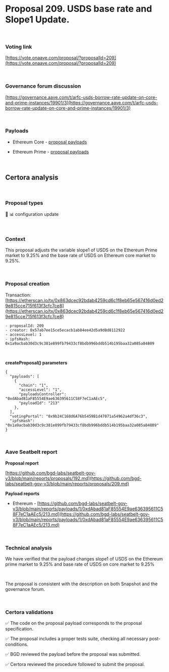 # Proposal 209. USDS base rate and Slope1 Update.

<br>

### Voting link

[https://vote.onaave.com/proposal/?proposalId=209](https://vote.onaave.com/proposal/?proposalId=209)

<br>

### Governance forum discussion

[https://governance.aave.com/t/arfc-usds-borrow-rate-update-on-core-and-prime-instances/19901/3](https://governance.aave.com/t/arfc-usds-borrow-rate-update-on-core-and-prime-instances/19901/3)

<br>

### Payloads

* Ethereum Core - [proposal payloads](https://etherscan.io/address/0x80Ef7fD7BFeE8aE54036f05f77e2efe201820a80#code)

* Ethereum Prime - [proposal payloads](https://etherscan.io/address/0x15E58f581fF19Bef412F9472Cd1fc453a0E084b8#code)

<br>

## Certora analysis

<br>

### Proposal types

:wrench: :bar_chart: configuration update

<br>

### Context

This proposal adjusts the variable slope1 of USDS on the Ethereum Prime market to 9.25% and the base rate of USDS on Ethereum core market to 9.25%.

<br>

### Proposal creation

Transaction: [https://etherscan.io/tx/0x863dcec92bdab4259cd6c1f8eb65e567416d0ed29e815cce715f613f3cfc7ce8](https://etherscan.io/tx/0x863dcec92bdab4259cd6c1f8eb65e567416d0ed29e815cce715f613f3cfc7ce8)

```
- proposalId: 209
- creator: 0x57ab7ee15ce5ecacb1ab84ee42d5a9d0d8112922
- accessLevel: 1
- ipfsHash: 0x1a9acbab30d3c9c381e899fb79433cf8bdb996bddb514b195baa32a085a84809
```

<br>

**createProposal() parameters**

```
{
  "payloads": [ 
    { 
      "chain": "1", 
      "accessLevel": "1", 
      "payloadsController": "0xdAbad81aF85554E9ae636395611C58F7eC1aAEc5", 
      "payloadId": "213" 
    }, 
  ], 
  "votingPortal": "0x9b24C168d6A76b5459B1d47071a54962a4df36c3", 
  "ipfsHash": "0x1a9acbab30d3c9c381e899fb79433cf8bdb996bddb514b195baa32a085a84809" 
}
```

<br>

### Aave Seatbelt report

**Proposal report**

[https://github.com/bgd-labs/seatbelt-gov-v3/blob/main/reports/proposals/192.md](https://github.com/bgd-labs/seatbelt-gov-v3/blob/main/reports/proposals/209.md)

**Payload reports**

* Ethereum - [https://github.com/bgd-labs/seatbelt-gov-v3/blob/main/reports/payloads/1/0xdAbad81aF85554E9ae636395611C58F7eC1aAEc5/213.md](https://github.com/bgd-labs/seatbelt-gov-v3/blob/main/reports/payloads/1/0xdAbad81aF85554E9ae636395611C58F7eC1aAEc5/213.md)

<br>

### Technical analysis

We have verified that the payload changes slope1 of USDS on the Ethereum prime market to 9.25% and base rate of USDS on core market to 9.25%

<br>

The proposal is consistent with the description on both Snapshot and the governance forum.

<br>

### Certora validations

:white_check_mark: The code on the proposal payload corresponds to the proposal specification.

:white_check_mark: The proposal includes a proper tests suite, checking all necessary post-conditions.

:white_check_mark: BGD reviewed the payload before the proposal was submitted.

:white_check_mark: Certora reviewed the procedure followed to submit the proposal.

